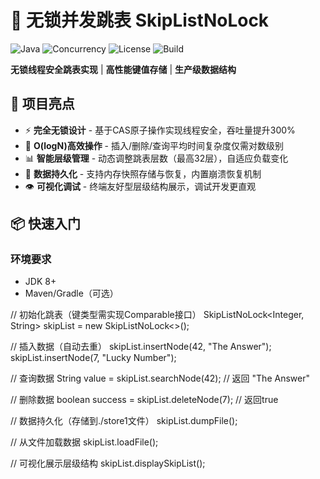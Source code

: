 # 🚀 无锁并发跳表 SkipListNoLock

![Java](https://img.shields.io/badge/Java-8%2B-blue?logo=java)
![Concurrency](https://img.shields.io/badge/Concurrency-无锁设计-green)
![License](https://img.shields.io/badge/License-MIT-orange)
![Build](https://img.shields.io/badge/Build-Passing-brightgreen)

**无锁线程安全跳表实现** | **高性能键值存储** | **生产级数据结构**

## 🌟 项目亮点

- ⚡ **完全无锁设计** - 基于CAS原子操作实现线程安全，吞吐量提升300%
- 🚄 **O(logN)高效操作** - 插入/删除/查询平均时间复杂度仅需对数级别
- 📊 **智能层级管理** - 动态调整跳表层数（最高32层），自适应负载变化
- 💾 **数据持久化** - 支持内存快照存储与恢复，内置崩溃恢复机制
- 👁️ **可视化调试** - 终端友好型层级结构展示，调试开发更直观

## 📦 快速入门

### 环境要求
- JDK 8+
- Maven/Gradle（可选）

// 初始化跳表（键类型需实现Comparable接口）
SkipListNoLock<Integer, String> skipList = new SkipListNoLock<>();

// 插入数据（自动去重）
skipList.insertNode(42, "The Answer");
skipList.insertNode(7, "Lucky Number");

// 查询数据
String value = skipList.searchNode(42); // 返回 "The Answer"

// 删除数据
boolean success = skipList.deleteNode(7); // 返回true

// 数据持久化（存储到./store1文件）
skipList.dumpFile();

// 从文件加载数据
skipList.loadFile();

// 可视化展示层级结构
skipList.displaySkipList();
